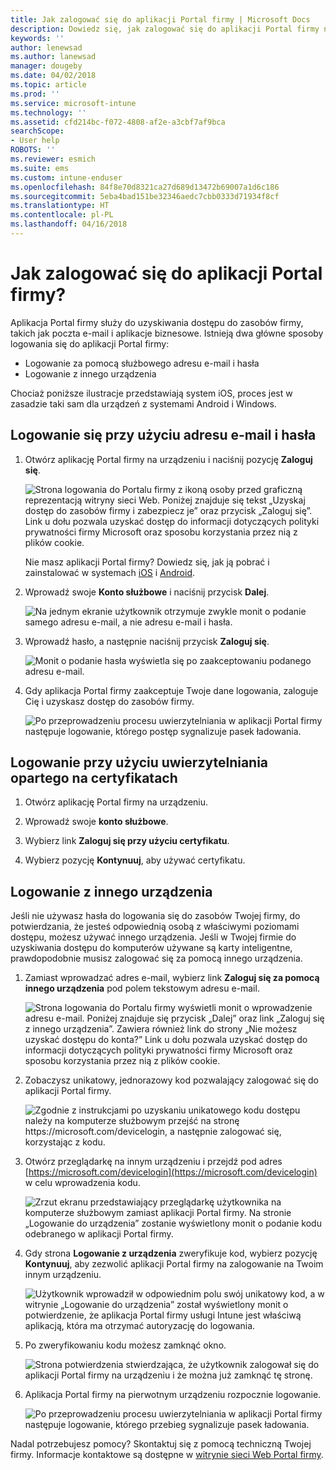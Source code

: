 ```yaml
---
title: Jak zalogować się do aplikacji Portal firmy | Microsoft Docs
description: Dowiedz się, jak zalogować się do aplikacji Portal firmy na wielu platformach.
keywords: ''
author: lenewsad
ms.author: lanewsad
manager: dougeby
ms.date: 04/02/2018
ms.topic: article
ms.prod: ''
ms.service: microsoft-intune
ms.technology: ''
ms.assetid: cfd214bc-f072-4808-af2e-a3cbf7af9bca
searchScope:
- User help
ROBOTS: ''
ms.reviewer: esmich
ms.suite: ems
ms.custom: intune-enduser
ms.openlocfilehash: 84f8e70d8321ca27d689d13472b69007a1d6c186
ms.sourcegitcommit: 5eba4bad151be32346aedc7cbb0333d71934f8cf
ms.translationtype: HT
ms.contentlocale: pl-PL
ms.lasthandoff: 04/16/2018
---
```

# <a name="how-do-i-sign-in-to-the-company-portal-app---user-story-1132123--"></a>Jak zalogować się do aplikacji Portal firmy? <!--User Story 1132123-->

Aplikacja Portal firmy służy do uzyskiwania dostępu do zasobów firmy, takich jak poczta e-mail i aplikacje biznesowe. Istnieją dwa główne sposoby logowania się do aplikacji Portal firmy:

* Logowanie za pomocą służbowego adresu e-mail i hasła
* Logowanie z innego urządzenia

Chociaż poniższe ilustracje przedstawiają system iOS, proces jest w zasadzie taki sam dla urządzeń z systemami Android i Windows.

## <a name="signing-in-with-your-email-address-and-password"></a>Logowanie się przy użyciu adresu e-mail i hasła

1. Otwórz aplikację Portal firmy na urządzeniu i naciśnij pozycję **Zaloguj się**.

   ![Strona logowania do Portalu firmy z ikoną osoby przed graficzną reprezentacją witryny sieci Web. Poniżej znajduje się tekst „Uzyskaj dostęp do zasobów firmy i zabezpiecz je” oraz przycisk „Zaloguj się”. Link u dołu pozwala uzyskać dostęp do informacji dotyczących polityki prywatności firmy Microsoft oraz sposobu korzystania przez nią z plików cookie.](/intune-user-help/media/cp_ios_aad_signin_after_1804_001.png)

   Nie masz aplikacji Portal firmy? Dowiedz się, jak ją pobrać i zainstalować w systemach [iOS](install-and-sign-in-to-the-intune-company-portal-app-ios.md) i [Android](install-the-company-portal-app-android.md).

2. Wprowadź swoje **Konto służbowe** i naciśnij przycisk **Dalej**.

   ![Na jednym ekranie użytkownik otrzymuje zwykle monit o podanie samego adresu e-mail, a nie adresu e-mail i hasła.](/intune-user-help/media/cp_ios_aad_signin_after_1804_002.png)

3. Wprowadź hasło, a następnie naciśnij przycisk **Zaloguj się**.

   ![Monit o podanie hasła wyświetla się po zaakceptowaniu podanego adresu e-mail.](/intune-user-help/media/cp_ios_aad_signin_after_1804_003.png)

4. Gdy aplikacja Portal firmy zaakceptuje Twoje dane logowania, zaloguje Cię i uzyskasz dostęp do zasobów firmy.   

   ![Po przeprowadzeniu procesu uwierzytelniania w aplikacji Portal firmy następuje logowanie, którego postęp sygnalizuje pasek ładowania.](/intune-user-help/media/cp_ios_aad_signin_after_1804_004.png)

## <a name="signing-in-with-certificate-based-authentication"></a>Logowanie przy użyciu uwierzytelniania opartego na certyfikatach

1.  Otwórz aplikację Portal firmy na urządzeniu.

2.  Wprowadź swoje **konto służbowe**.

3.  Wybierz link **Zaloguj się przy użyciu certyfikatu**.

4.  Wybierz pozycję **Kontynuuj**, aby używać certyfikatu.

## <a name="signing-in-from-another-device"></a>Logowanie z innego urządzenia

Jeśli nie używasz hasła do logowania się do zasobów Twojej firmy, do potwierdzania, że jesteś odpowiednią osobą z właściwymi poziomami dostępu, możesz używać innego urządzenia. Jeśli w Twojej firmie do uzyskiwania dostępu do komputerów używane są karty inteligentne, prawdopodobnie musisz zalogować się za pomocą innego urządzenia.

1. Zamiast wprowadzać adres e-mail, wybierz link **Zaloguj się za pomocą innego urządzenia** pod polem tekstowym adresu e-mail.

   ![Strona logowania do Portalu firmy wyświetli monit o wprowadzenie adresu e-mail.  Poniżej znajduje się przycisk „Dalej” oraz link „Zaloguj się z innego urządzenia”. Zawiera również link do strony „Nie możesz uzyskać dostępu do konta?” Link u dołu pozwala uzyskać dostęp do informacji dotyczących polityki prywatności firmy Microsoft oraz sposobu korzystania przez nią z plików cookie.](/intune-user-help/media/cp_ios_aad_signin_after_1804_005.png)

2. Zobaczysz unikatowy, jednorazowy kod pozwalający zalogować się do aplikacji Portal firmy.

   ![Zgodnie z instrukcjami po uzyskaniu unikatowego kodu dostępu należy na komputerze służbowym przejść na stronę https://microsoft.com/devicelogin, a następnie zalogować się, korzystając z kodu.](/intune-user-help/media/cp_ios_aad_signin_after_1804_006.png)

3. Otwórz przeglądarkę na innym urządzeniu i przejdź pod adres [https://microsoft.com/devicelogin](https://microsoft.com/devicelogin) w celu wprowadzenia kodu.

   ![Zrzut ekranu przedstawiający przeglądarkę użytkownika na komputerze służbowym zamiast aplikacji Portal firmy. Na stronie „Logowanie do urządzenia” zostanie wyświetlony monit o podanie kodu odebranego w aplikacji Portal firmy.](/intune/media/cp_ios_aad_signin_from_another_device_after_1704_004.png)

4. Gdy strona **Logowanie z urządzenia** zweryfikuje kod, wybierz pozycję __Kontynuuj__, aby zezwolić aplikacji Portal firmy na zalogowanie na Twoim innym urządzeniu.

   ![Użytkownik wprowadził w odpowiednim polu swój unikatowy kod, a w witrynie „Logowanie do urządzenia” został wyświetlony monit o potwierdzenie, że aplikacja Portal firmy usługi Intune jest właściwą aplikacją, która ma otrzymać autoryzację do logowania.](/intune/media/cp_ios_aad_signin_from_another_device_after_1704_005.png)

5. Po zweryfikowaniu kodu możesz zamknąć okno.

   ![Strona potwierdzenia stwierdzająca, że użytkownik zalogował się do aplikacji Portal firmy na urządzeniu i że można już zamknąć tę stronę.](/intune/media/cp_ios_aad_signin_from_another_device_after_1704_006.png)

6. Aplikacja Portal firmy na pierwotnym urządzeniu rozpocznie logowanie.

   ![Po przeprowadzeniu procesu uwierzytelniania w aplikacji Portal firmy następuje logowanie, którego przebieg sygnalizuje pasek ładowania.](/intune-user-help/media/cp_ios_aad_signin_after_1804_007.png)

Nadal potrzebujesz pomocy? Skontaktuj się z pomocą techniczną Twojej firmy. Informacje kontaktowe są dostępne w [witrynie sieci Web Portal firmy](https://portal.manage.microsoft.com#HelpDeskDialog).
